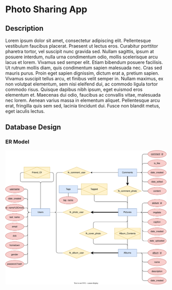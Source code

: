 # Photo Sharing App

## Description

Lorem ipsum dolor sit amet, consectetur adipiscing elit. Pellentesque vestibulum faucibus placerat. Praesent ut lectus eros. Curabitur porttitor pharetra tortor, vel suscipit nunc gravida sed. Nullam sagittis, ipsum at posuere interdum, nulla urna condimentum odio, mollis scelerisque arcu lacus et lorem. Vivamus sed semper elit. Etiam bibendum posuere facilisis. Ut rutrum mollis diam, quis condimentum sapien malesuada nec. Cras sed mauris purus. Proin eget sapien dignissim, dictum erat a, pretium sapien. Vivamus suscipit tellus arcu, et finibus velit semper in. Nullam maximus, ex non volutpat elementum, sem nisi eleifend dui, ac commodo ligula tortor commodo risus. Quisque dapibus nibh ipsum, eget euismod eros elementum et. Maecenas dui odio, faucibus ac convallis vitae, malesuada nec lorem. Aenean varius massa in elementum aliquet. Pellentesque arcu erat, fringilla quis sem sed, lacinia tincidunt dui. Fusce non blandit metus, eget iaculis lectus.

## Database Design

### ER Model

![ER Model](resources/ER.svg)
